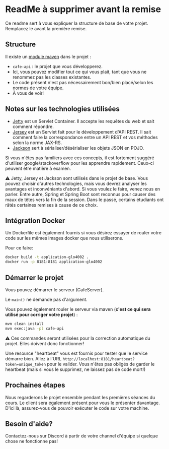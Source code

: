 # ReadMe à supprimer avant la remise

Ce readme sert à vous expliquer la structure de base de votre projet. Remplacez le avant la première remise.

## Structure

Il existe un [module maven](https://maven.apache.org/guides/mini/guide-multiple-modules.html) dans le projet :

* `cafe-api` : le projet que vous développerez. 
* Ici, vous pouvez modifier tout ce qui vous plait, tant que vous ne renommez pas les classes existantes. 
* Le code présent n'est pas nécessairement bon/bien placé/selon les normes de votre équipe. 
* À vous de voir!

## Notes sur les technologies utilisées

* [Jetty](https://www.eclipse.org/jetty/) est un Servlet Container. Il accepte les requêtes du web et sait comment répondre.
* [Jersey](https://jersey.github.io/) est un Servlet fait pour le développement d'API REST. Il sait comment faire la correspondance entre un API REST et vos méthodes selon la norme JAX-RS.
* [Jackson](https://www.baeldung.com/jackson) sert à sérialiser/désérialiser les objets JSON en POJO.

Si vous n'êtes pas familiers avec ces concepts, il est fortement suggéré d'utiliser google/stackoverflow pour les apprendre rapidement. 
Ceux-ci peuvent être matière à examen.

:warning: Jetty, Jersey et Jackson sont utilisés dans le projet de base.
Vous pouvez choisir d'autres technologies, mais vous devrez analyser les avantages et inconvéniants d'abord. 
Si vous voulez le faire, venez nous en parler. 
Entre autre, Spring et Spring Boot sont reconnus pour causer des maux de têtes vers la fin de la session. 
Dans le passé, certains étudiants ont râtés certaines remises à cause de ce choix.

## Intégration Docker

Un Dockerfile est également fournis si vous désirez essayer de rouler votre code sur les mêmes images docker que nous utiliserons.

Pour ce faire:

```bash
docker build -t application-glo4002 .
docker run -p 8181:8181 application-glo4002
```

## Démarrer le projet

Vous pouvez démarrer le serveur (CafeServer).

Le `main()` ne demande pas d'argument.

Vous pouvez également rouler le serveur via maven (**c'est ce qui sera utilisé pour corriger votre projet**) :

```bash
mvn clean install
mvn exec:java -pl cafe-api
```

:warning: Ces commandes seront utilisées pour la correction automatique du projet. Elles doivent donc fonctionner!

Une resource "heartbeat" vous est fournis pour tester que le service démarre bien. 
Allez à l'URL `http://localhost:8181/heartbeat?token=unique_token` pour le valider. 
Vous n'êtes pas obligés de garder le heartbeat (mais si vous le supprimez, ne laissez pas de code mort!)

## Prochaines étapes

Nous regarderons le projet ensemble pendant les premières séances du cours. 
Le client sera également présent pour vous le présenter davantage. 
D'ici là, assurez-vous de pouvoir exécuter le code sur votre machine.

## Besoin d'aide?

Contactez-nous sur Discord à partir de votre channel d'équipe si quelque chose ne fonctionne pas!
